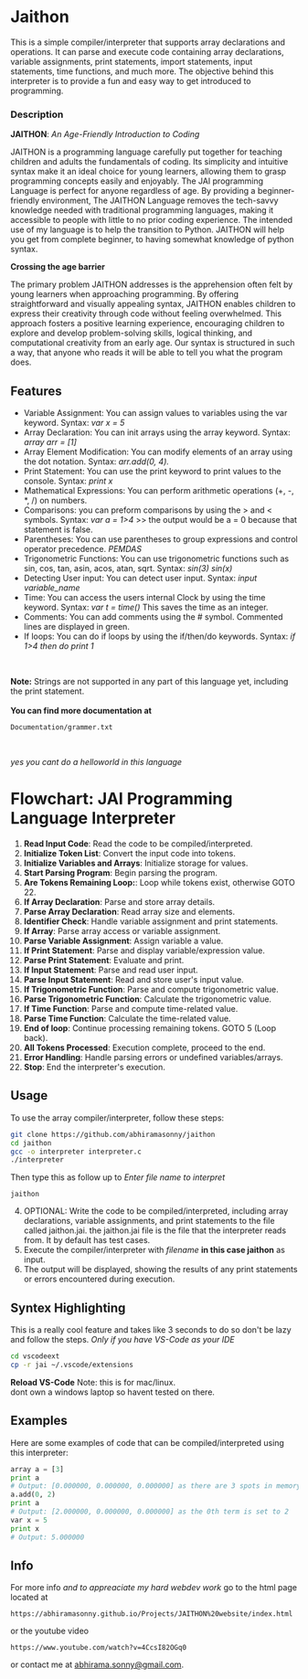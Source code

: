 # Jaithon

This is a simple compiler/interpreter that supports array declarations and operations. It can parse and execute code containing array declarations, variable assignments, print statements, import statements, input statements, time functions, and much more. The objective behind this interpreter is to provide a fun and easy way to get introduced to programming.

### Description

**JAITHON**: *An Age-Friendly Introduction to Coding*

JAITHON is a programming language carefully put together for teaching children and adults the fundamentals of coding. Its simplicity and intuitive syntax make it an ideal choice for young learners, allowing them to grasp programming concepts easily and enjoyably. The JAI programming Language is perfect for anyone regardless of age. By providing a beginner-friendly environment, The JAITHON Language removes the tech-savvy knowledge needed with traditional programming languages, making it accessible to people with little to no prior coding experience. The intended use of my language is to help the transition to Python. JAITHON will help you get from complete beginner, to having somewhat knowledge of python syntax.

**Crossing the age barrier**

The primary problem JAITHON addresses is the apprehension often felt by young learners when approaching programming. By offering straightforward and visually appealing syntax, JAITHON enables children to express their creativity through code without feeling overwhelmed. This approach fosters a positive learning experience, encouraging children to explore and develop problem-solving skills, logical thinking, and computational creativity from an early age. Our syntax is structured in such a way, that anyone who reads it will be able to tell you what the program does.

## Features

- Variable Assignment: You can assign values to variables using the var keyword. Syntax: *var x = 5*
- Array Declaration: You can init arrays using the array keyword. Syntax: *array arr = [1]*
- Array Element Modification: You can modify elements of an array using the dot notation. Syntax: *arr.add(0, 4).*
- Print Statement: You can use the print keyword to print values to the console. Syntax: *print x*
- Mathematical Expressions: You can perform arithmetic operations (+, -, *, /) on numbers.
- Comparisons: you can preform comparisons by using the > and < symbols. Syntax: *var a = 1>4* >> the output would be a = 0 because that statement is false.
- Parentheses: You can use parentheses to group expressions and control operator precedence. *PEMDAS*
- Trigonometric Functions: You can use trigonometric functions such as sin, cos, tan, asin, acos, atan, sqrt. Syntax: *sin(3)* *sin(x)*
- Detecting User input: You can detect user input. Syntax: *input variable_name*
- Time: You can access the users internal Clock by using the time keyword. Syntax: *var t = time()* This saves the time as an integer.
- Comments: You can add comments using the # symbol. Commented lines are displayed in green.
- If loops: You can do if loops by using the if/then/do keywords. Syntax: *if 1>4 then do print 1*
<br>

**Note:** Strings are not supported in any part of this language yet, including the print statement. 
<br>
<br>
**You can find more documentation at** 
```
Documentation/grammer.txt
```
<br>

*yes you cant do a helloworld in this language*


# Flowchart: JAI Programming Language Interpreter

1. **Read Input Code**: Read the code to be compiled/interpreted.
2. **Initialize Token List**: Convert the input code into tokens.
3. **Initialize Variables and Arrays**: Initialize storage for values.
4. **Start Parsing Program**: Begin parsing the program.
5. **Are Tokens Remaining Loop:**: Loop while tokens exist, otherwise GOTO 22.
6. **If Array Declaration**: Parse and store array details.
7. **Parse Array Declaration**: Read array size and elements.
8. **Identifier Check**: Handle variable assignment and print statements.
9. **If Array**: Parse array access or variable assignment.
10. **Parse Variable Assignment**: Assign variable a value.
11. **If Print Statement**: Parse and display variable/expression value.
12. **Parse Print Statement**: Evaluate and print.
13. **If Input Statement**: Parse and read user input.
14. **Parse Input Statement**: Read and store user's input value.
15. **If Trigonometric Function**: Parse and compute trigonometric value.
16. **Parse Trigonometric Function**: Calculate the trigonometric value.
17. **If Time Function**: Parse and compute time-related value.
18. **Parse Time Function**: Calculate the time-related value.
19. **End of loop**: Continue processing remaining tokens. GOTO 5 (Loop back).
20. **All Tokens Processed**: Execution complete, proceed to the end.
21. **Error Handling**: Handle parsing errors or undefined variables/arrays.
22. **Stop**: End the interpreter's execution.

## Usage

To use the array compiler/interpreter, follow these steps:
```bash 
git clone https://github.com/abhiramasonny/jaithon
cd jaithon
gcc -o interpreter interpreter.c 
./interpreter
```
Then type this as follow up to *Enter file name to interpret*
```
jaithon
```

4. OPTIONAL: Write the code to be compiled/interpreted, including array declarations, variable assignments, and print statements to the file called jaithon.jai.
the jaithon.jai file is the file that the interpreter reads from. It by default has test cases.
5. Execute the compiler/interpreter with *filename* **in this case jaithon** as input.
6. The output will be displayed, showing the results of any print statements or errors encountered during execution.


## Syntex Highlighting

This is a really cool feature and takes like 3 seconds to do so don't be lazy and follow the steps.
*Only if you have VS-Code as your IDE*
```sh
cd vscodeext
cp -r jai ~/.vscode/extensions
```
**Reload VS-Code**
Note: this is for mac/linux.
<br>
dont own a windows laptop so havent tested on there.
## Examples

Here are some examples of code that can be compiled/interpreted using this interpreter:

```python
array a = [3]
print a
# Output: [0.000000, 0.000000, 0.000000] as there are 3 spots in memory initialized to 0.
a.add(0, 2)
print a
# Output: [2.000000, 0.000000, 0.000000] as the 0th term is set to 2
var x = 5
print x
# Output: 5.000000
```
## Info
For more info *and to appreaciate my hard webdev work* go to the html page located at 
```
https://abhiramasonny.github.io/Projects/JAITHON%20website/index.html
```
or the youtube video
```
https://www.youtube.com/watch?v=4CcsI82OGq0
```
or contact me at abhirama.sonny@gmail.com.